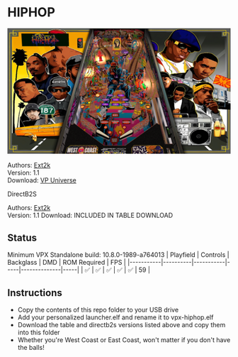 # HIPHOP

![Table Preview](../../images/vpx-hiphop.png)

Authors: [Ext2k](https://vpuniverse.com/profile/55948-ext2k/)  
Version: 1.1  
Download: [VP Universe](https://vpuniverse.com/files/file/21163-hiphop-original-2024-balutito-11-ext2k-dt-fs-mr-vr/)

DirectB2S

Authors: [Ext2k](https://vpuniverse.com/profile/55948-ext2k/)  
Version: 1.1
Download: INCLUDED IN TABLE DOWNLOAD  


## Status 

Minimum VPX Standalone build: 10.8.0-1989-a764013
| Playfield | Controls | Backglass | DMD | ROM Required | FPS | 
|-----------|----------|-----------|-----|--------------|-----|
| :white_check_mark: | :white_check_mark: | :white_check_mark: | :white_check_mark: | :white_check_mark: | 59 |

## Instructions

- Copy the contents of this repo folder to your USB drive
- Add your personalized launcher.elf and rename it to vpx-hiphop.elf
- Download the table and directb2s versions listed above and copy them into this folder
- Whether you're West Coast or East Coast, won't matter if you don't have the balls! 

